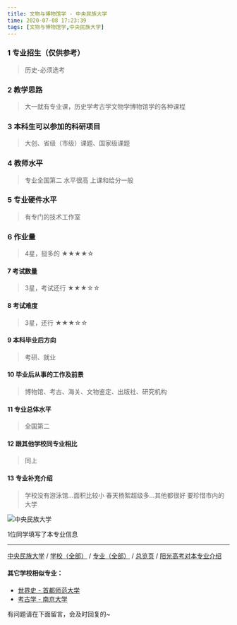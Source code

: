 ```yaml
---
title: 文物与博物馆学 - 中央民族大学
time: 2020-07-08 17:23:39
tags: [文物与博物馆学,中央民族大学]
---
```

### 1 专业招生（仅供参考）  
> 历史-必须选考


### 2 教学思路
> 大一就有专业课，历史学考古学文物学博物馆学的各种课程


### 3 本科生可以参加的科研项目
>  大创、省级（市级）课题、国家级课题


### 4 教师水平
> 专业全国第二 水平很高 上课和给分一般


### 5 专业硬件水平
> 有专门的技术工作室


### 6 作业量
>4星，挺多的
★★★★☆


#### 7 考试数量
>3星，考试还行
★★★☆☆


#### 8 考试难度
> 3星，还行
★★★☆☆


#### 9 本科毕业后方向
> 考研、就业


#### 10 毕业后从事的工作及前景
> 博物馆、考古、海关、文物鉴定、出版社、研究机构


#### 11 专业总体水平
> 全国第二


#### 12 跟其他学校同专业相比
> 同上


#### 13 专业补充介绍
> 学校没有游泳馆…面积比较小 春天杨絮超级多…其他都很好 要珍惜市内的大学


![中央民族大学](http://upload-images.jianshu.io/upload_images/6206192-8bda91d9234c0d6b.jpeg?imageMogr2/auto-orient/strip%7CimageView2/2/w/1240)


1位同学填写了本专业信息
***
[中央民族大学](https://univgo.github.io/2020/07/08/中央民族大学) / [学校（全部）](https://univgo.github.io/2020/07/09/学校汇总页) / [专业（全部）](https://univgo.github.io/2020/07/09/专业汇总页) / [总览页](https://univgo.github.io/2020/07/09/总览) / [阳光高考对本专业介绍](http://gaokao.chsi.com.cn/sch/zyk/view.do?schId=73394666&specId=73383755)

#### 其它学校相似专业：
- [世界史 - 首都师范大学](https://univgo.github.io/2020/07/08/世界史%20-%20首都师范大学)
- [考古学 - 南京大学](https://univgo.github.io/2020/07/08/考古学%20-%20南京大学)

有问题请在下面留言，会及时回复的~